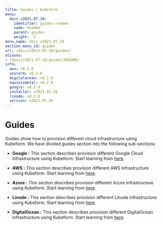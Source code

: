 ```yaml
---
title: Guides | Kubeform
menu:
  docs_v2021.07.28:
    identifier: guides-readme
    name: Readme
    parent: guides
    weight: -1
menu_name: docs_v2021.07.28
section_menu_id: guides
url: /docs/v2021.07.28/guides/
aliases:
- /docs/v2021.07.28/guides/README/
info:
  aws: v0.2.0
  azurerm: v0.2.0
  digitalocean: v0.2.0
  equinixmetal: v0.2.0
  google: v0.2.0
  installer: v2021.07.28
  linode: v0.2.0
  version: v2021.07.28
---
```


# Guides

Guides show how to provision different cloud infrastructure using Kubeform. We have divided guides section into the following sub-sections:

- **Google :** This section describes provision different Google Cloud infrastructure using Kubeform. Start learning from [here](/docs/v2021.07.28/guides/google/README).

- **AWS :** This section describes provision different AWS infrastructure using Kubeform. Start learning from [here](/docs/v2021.07.28/guides/aws/README).

- **Azure :** This section describes provision different Azure infrastructure using Kubeform. Start learning from [here](/docs/v2021.07.28/guides/azure/README).

- **Linode :** This section describes provision different Linode infrastructure using Kubeform. Start learning from [here](/docs/v2021.07.28/guides/linode/README).

- **DigitalOcean :** This section describes provision different DigitalOcean infrastructure using Kubeform. Start learning from [here](/docs/v2021.07.28/guides/digitalocean/README).

